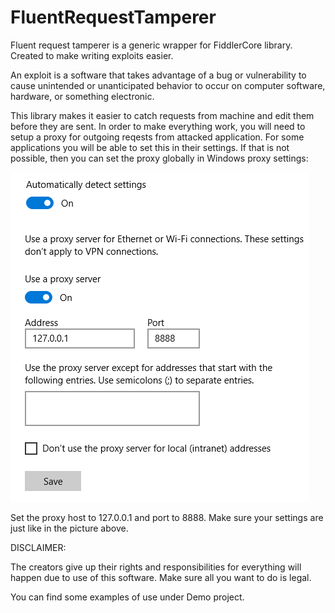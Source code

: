 # FluentRequestTamperer
Fluent request tamperer is a generic wrapper for FiddlerCore library. Created to make writing exploits easier.

An exploit is a software that takes advantage of a bug or vulnerability to cause unintended or unanticipated behavior to occur on computer software, hardware, or something electronic.

This library makes it easier to catch requests from machine and edit them before they are sent. In order to make everything work, you will need to setup a proxy for outgoing reqests from attacked application. For some applications you will be able to set this in their settings. If that is not possible, then you can set the proxy globally in Windows proxy settings:

![alt text](https://raw.githubusercontent.com/duszakpawel/FluentRequestTamperer/master/proxy_setup.png)

Set the proxy host to 127.0.0.1 and port to 8888. Make sure your settings are just like in the picture above.

DISCLAIMER:

The creators give up their rights and responsibilities for everything will happen due to use of this software. Make sure all you want to do is legal.

You can find some examples of use under Demo project.
